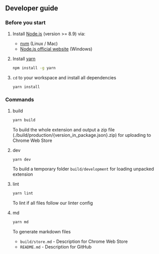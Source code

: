 ## Developer guide

### Before you start

1. Install [Node.js](https://github.com/nodejs/node) (version >= 8.9) via:

   - [nvm](https://github.com/creationix/nvm) (Linux / Mac)
   - [Node.js official website](https://nodejs.org/en/download/) (Windows)

1. Install [yarn](https://github.com/yarnpkg/yarn)

   ```sh
   npm install -g yarn
   ```

1. `cd` to your workspace and install all dependencies

   ```sh
   yarn install
   ```

### Commands

1. build

   ```sh
   yarn build
   ```

   To build the whole extension and output a zip file (./build/production/{version_in_package.json}.zip) for uploading to Chrome Web Store

1. dev

   ```sh
   yarn dev
   ```

   To build a temporary folder `build/development` for loading unpacked extension

1. lint

   ```sh
   yarn lint
   ```

   To lint if all files follow our linter config

1. md

   ```sh
   yarn md
   ```

   To generate markdown files

   - `build/store.md` - Description for Chrome Web Store
   - `README.md` - Description for GitHub
